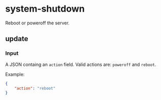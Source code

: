 # system-shutdown

Reboot or poweroff the server.

## update

### Input

A JSON containg an `action` field. Valid actions are: `poweroff` and `reboot`.

Example:
```json
{
    "action": "reboot"
}
```
